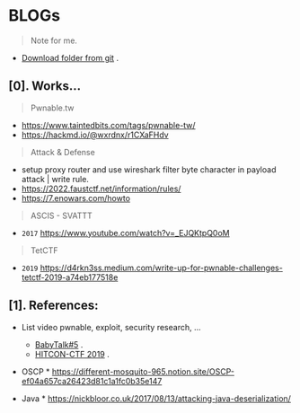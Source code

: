 # BLOGs
> Note for me.

- [Download folder from git](https://download-directory.github.io/) .

## [0]. Works...
  
> Pwnable.tw

- https://www.taintedbits.com/tags/pwnable-tw/
- https://hackmd.io/@wxrdnx/r1CXaFHdv

> Attack & Defense
- setup proxy router and use wireshark filter byte character in payload attack | write rule.
- https://2022.faustctf.net/information/rules/
- https://7.enowars.com/howto

> ASCIS - SVATTT

- `2017` https://www.youtube.com/watch?v=_EJQKtpQ0oM

> TetCTF
 
- `2019` https://d4rkn3ss.medium.com/write-up-for-pwnable-challenges-tetctf-2019-a74eb177518e

## [1]. References:

- List video pwnable, exploit, security research, ...

  * [BabyTalk#5](https://www.youtube.com/watch?v=94O8wdcvEFM&list=WL&index=249) .
  * [HITCON-CTF 2019](https://www.youtube.com/watch?v=JsfI-5oog44) .

- OSCP * https://different-mosquito-965.notion.site/OSCP-ef04a657ca26423d81c1a1fc0b35e147

- Java * https://nickbloor.co.uk/2017/08/13/attacking-java-deserialization/
